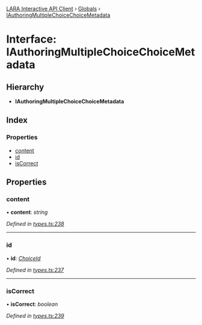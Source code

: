 [LARA Interactive API Client](../README.md) › [Globals](../globals.md) › [IAuthoringMultipleChoiceChoiceMetadata](iauthoringmultiplechoicechoicemetadata.md)

# Interface: IAuthoringMultipleChoiceChoiceMetadata

## Hierarchy

* **IAuthoringMultipleChoiceChoiceMetadata**

## Index

### Properties

* [content](iauthoringmultiplechoicechoicemetadata.md#content)
* [id](iauthoringmultiplechoicechoicemetadata.md#id)
* [isCorrect](iauthoringmultiplechoicechoicemetadata.md#iscorrect)

## Properties

###  content

• **content**: *string*

*Defined in [types.ts:238](../../../lara-typescript/src/interactive-api-client/types.ts#L238)*

___

###  id

• **id**: *[ChoiceId](../globals.md#choiceid)*

*Defined in [types.ts:237](../../../lara-typescript/src/interactive-api-client/types.ts#L237)*

___

###  isCorrect

• **isCorrect**: *boolean*

*Defined in [types.ts:239](../../../lara-typescript/src/interactive-api-client/types.ts#L239)*
